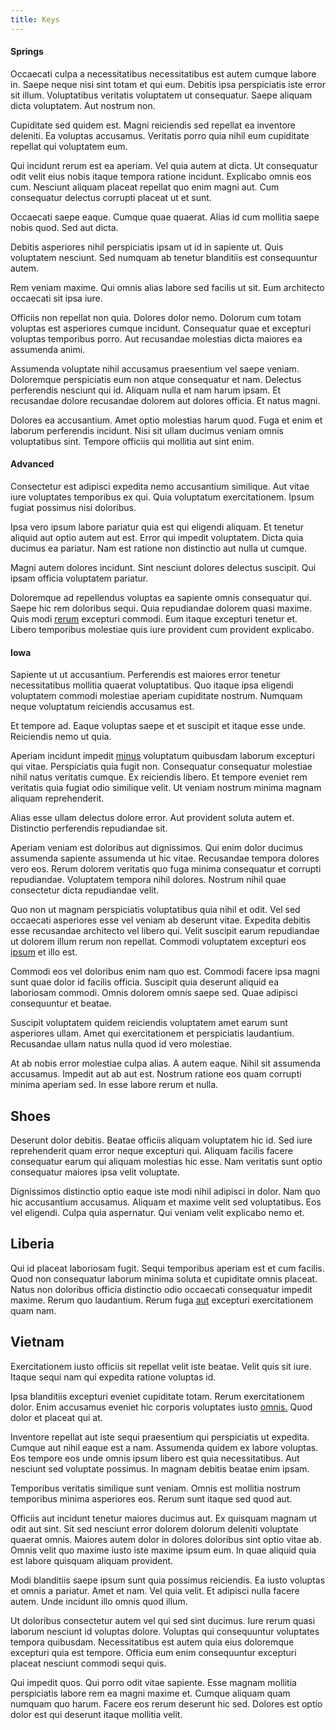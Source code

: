 ```yaml
---
title: Keys
---
```


#### Springs

Occaecati culpa a necessitatibus necessitatibus est autem cumque labore in. Saepe neque nisi sint totam et qui eum. Debitis ipsa perspiciatis iste error sit illum. Voluptatibus veritatis voluptatem ut consequatur. Saepe aliquam dicta voluptatem. Aut nostrum non.

Cupiditate sed quidem est. Magni reiciendis sed repellat ea inventore deleniti. Ea voluptas accusamus. Veritatis porro quia nihil eum cupiditate repellat qui voluptatem eum.

Qui incidunt rerum est ea aperiam. Vel quia autem at dicta. Ut consequatur odit velit eius nobis itaque tempora ratione incidunt. Explicabo omnis eos cum. Nesciunt aliquam placeat repellat quo enim magni aut. Cum consequatur delectus corrupti placeat ut et sunt.

Occaecati saepe eaque. Cumque quae quaerat. Alias id cum mollitia saepe nobis quod. Sed aut dicta.

Debitis asperiores nihil perspiciatis ipsam ut id in sapiente ut. Quis voluptatem nesciunt. Sed numquam ab tenetur blanditiis est consequuntur autem.

Rem veniam maxime. Qui omnis alias labore sed facilis ut sit. Eum architecto occaecati sit ipsa iure.

Officiis non repellat non quia. Dolores dolor nemo. Dolorum cum totam voluptas est asperiores cumque incidunt. Consequatur quae et excepturi voluptas temporibus porro. Aut recusandae molestias dicta maiores ea assumenda animi.

Assumenda voluptate nihil accusamus praesentium vel saepe veniam. Doloremque perspiciatis eum non atque consequatur et nam. Delectus perferendis nesciunt qui id. Aliquam nulla et nam harum ipsam. Et recusandae dolore recusandae dolorem aut dolores officia. Et natus magni.

Dolores ea accusantium. Amet optio molestias harum quod. Fuga et enim et laborum perferendis incidunt. Nisi sit ullam ducimus veniam omnis voluptatibus sint. Tempore officiis qui mollitia aut sint enim.

#### Advanced

Consectetur est adipisci expedita nemo accusantium similique. Aut vitae iure voluptates temporibus ex qui. Quia voluptatum exercitationem. Ipsum fugiat possimus nisi doloribus.

Ipsa vero ipsum labore pariatur quia est qui eligendi aliquam. Et tenetur aliquid aut optio autem aut est. Error qui impedit voluptatem. Dicta quia ducimus ea pariatur. Nam est ratione non distinctio aut nulla ut cumque.

Magni autem dolores incidunt. Sint nesciunt dolores delectus suscipit. Qui ipsam officia voluptatem pariatur.

Doloremque ad repellendus voluptas ea sapiente omnis consequatur qui. Saepe hic rem doloribus sequi. Quia repudiandae dolorem quasi maxime. Quis modi [rerum](/dolore/odio/dignissimos/odio/quantify_rustic_deposit.md) excepturi commodi. Eum itaque excepturi tenetur et. Libero temporibus molestiae quis iure provident cum provident explicabo.

#### Iowa

Sapiente ut ut accusantium. Perferendis est maiores error tenetur necessitatibus mollitia quaerat voluptatibus. Quo itaque ipsa eligendi voluptatem commodi molestiae aperiam cupiditate nostrum. Numquam neque voluptatum reiciendis accusamus est.

Et tempore ad. Eaque voluptas saepe et et suscipit et itaque esse unde. Reiciendis nemo ut quia.

Aperiam incidunt impedit [minus](/eos/est/neque/awesome_steel_shirt_plastic_mobile.md) voluptatum quibusdam laborum excepturi qui vitae. Perspiciatis quia fugit non. Consequatur consequatur molestiae nihil natus veritatis cumque. Ex reiciendis libero. Et tempore eveniet rem veritatis quia fugiat odio similique velit. Ut veniam nostrum minima magnam aliquam reprehenderit.

Alias esse ullam delectus dolore error. Aut provident soluta autem et. Distinctio perferendis repudiandae sit.

Aperiam veniam est doloribus aut dignissimos. Qui enim dolor ducimus assumenda sapiente assumenda ut hic vitae. Recusandae tempora dolores vero eos. Rerum dolorem veritatis quo fuga minima consequatur et corrupti repudiandae. Voluptatem tempora nihil dolores. Nostrum nihil quae consectetur dicta repudiandae velit.

Quo non ut magnam perspiciatis voluptatibus quia nihil et odit. Vel sed occaecati asperiores esse vel veniam ab deserunt vitae. Expedita debitis esse recusandae architecto vel libero qui. Velit suscipit earum repudiandae ut dolorem illum rerum non repellat. Commodi voluptatem excepturi eos [ipsum](/eos/est/autem/steel_national.md) et illo est.

Commodi eos vel doloribus enim nam quo est. Commodi facere ipsa magni sunt quae dolor id facilis officia. Suscipit quia deserunt aliquid ea laboriosam commodi. Omnis dolorem omnis saepe sed. Quae adipisci consequuntur et beatae.

Suscipit voluptatem quidem reiciendis voluptatem amet earum sunt asperiores ullam. Amet qui exercitationem et perspiciatis laudantium. Recusandae ullam natus nulla quod id vero molestiae.

At ab nobis error molestiae culpa alias. A autem eaque. Nihil sit assumenda accusamus. Impedit aut ab aut est. Nostrum ratione eos quam corrupti minima aperiam sed. In esse labore rerum et nulla.

## Shoes

Deserunt dolor debitis. Beatae officiis aliquam voluptatem hic id. Sed iure reprehenderit quam error neque excepturi qui. Aliquam facilis facere consequatur earum qui aliquam molestias hic esse. Nam veritatis sunt optio consequatur maiores ipsa velit voluptate.

Dignissimos distinctio optio eaque iste modi nihil adipisci in dolor. Nam quo hic accusantium accusamus. Aliquam et maxime velit sed voluptatibus. Eos vel eligendi. Culpa quia aspernatur. Qui veniam velit explicabo nemo et.

## Liberia

Qui id placeat laboriosam fugit. Sequi temporibus aperiam est et cum facilis. Quod non consequatur laborum minima soluta et cupiditate omnis placeat. Natus non doloribus officia distinctio odio occaecati consequatur impedit maxime. Rerum quo laudantium. Rerum fuga [aut](/dolore/odio/dignissimos/ut/dam_vista_multi_state.md) excepturi exercitationem quam nam.

## Vietnam

Exercitationem iusto officiis sit repellat velit iste beatae. Velit quis sit iure. Itaque sequi nam qui expedita ratione voluptas id.

Ipsa blanditiis excepturi eveniet cupiditate totam. Rerum exercitationem dolor. Enim accusamus eveniet hic corporis voluptates iusto [omnis.](/dolor/solid_state_liaison_lead.md) Quod dolor et placeat qui at.

Inventore repellat aut iste sequi praesentium qui perspiciatis ut expedita. Cumque aut nihil eaque est a nam. Assumenda quidem ex labore voluptas. Eos tempore eos unde omnis ipsum libero est quia necessitatibus. Aut nesciunt sed voluptate possimus. In magnam debitis beatae enim ipsam.

Temporibus veritatis similique sunt veniam. Omnis est mollitia nostrum temporibus minima asperiores eos. Rerum sunt itaque sed quod aut.

Officiis aut incidunt tenetur maiores ducimus aut. Ex quisquam magnam ut odit aut sint. Sit sed nesciunt error dolorem dolorum deleniti voluptate quaerat omnis. Maiores autem dolor in dolores doloribus sint optio vitae ab. Omnis velit quo maxime iusto iste maxime ipsum eum. In quae aliquid quia est labore quisquam aliquam provident.

Modi blanditiis saepe ipsum sunt quia possimus reiciendis. Ea iusto voluptas et omnis a pariatur. Amet et nam. Vel quia velit. Et adipisci nulla facere autem. Unde incidunt illo omnis quod illum.

Ut doloribus consectetur autem vel qui sed sint ducimus. Iure rerum quasi laborum nesciunt id voluptas dolore. Voluptas qui consequuntur voluptates tempora quibusdam. Necessitatibus est autem quia eius doloremque excepturi quia est tempore. Officia eum enim consequuntur excepturi placeat nesciunt commodi sequi quis.

Qui impedit quos. Qui porro odit vitae sapiente. Esse magnam mollitia perspiciatis labore rem ea magni maxime et. Cumque aliquam quam numquam quo harum. Facere eos rerum deserunt hic sed. Dolores est optio dolor est qui deserunt itaque mollitia velit.
